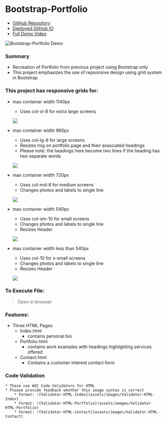 # Bootstrap-Portfolio

* [GitHub Repository](https://github.com/jamierachael/Bootstrap-Portfolio)
* [Deployed GitHub IO](https://jamierachael.github.io/Bootstrap-Portfolio/)
* [Full Demo Video](https://drive.google.com/file/d/1Jq9obaiLVqnFwOI1yDCwhpeddh-4nzgg/view)

![Bootstrap-Portfolio Demo](assets/demo/demo.gif)

### Summary
* Recreation of Portfolio from previous project using Bootstrap only
* This project emphasizes the use of repsonsive design using grid system in Bootstrap

### This project has responsive grids for:
* max container width 1140px
    * Uses col-xl-8 for extra large screens

    ![](assets/images/Index-1140.PNG)
* max container width 960px 
    * Uses col-lg-8 for large screens
    * Resizes img on portfolio page and their associated headings
    * Please note: the headings here become two lines if the heading has two separate words

    ![](assets/images/Contact-960.PNG)
* max container width 720px
    * Uses col-md-8 for medium screens
    * Changes photos and labels to single line

    ![](assets/images/Portfolio-720.PNG)
 * max container width 540px
    * Uses col-sm-10 for small screens
    * Changes photos and labels to single line
    * Resizes Header

    ![](assets/images/Index-540.PNG)
* max container width less than 540px
    * Uses col-10 for x-small screens
    * Changes photos and labels to single line
    * Resizes Header

    ![](assets/images/Portfolio-500.PNG)

### To Execute File:
> Open in browser

### Features: 
* Three HTML Pages
    * Index.html
        * contains personal bio
    * Portfolio.html 
        * contains work examples with headings highlighting services offered
    * Contact.html
        * Contains a customer interest contact form

### Code Validation 
    * These use W3C Code Validators for HTML
    * Please provide feedback whether this image syntax is correct
        * Format: ![Validator-HTML-Index](assets/images/Validator-HTML-Index)
        * Format: ![Validator-HTML-Portfolio](assets/images/Validator-HTML-Portfolio)
        * Format: ![Validator-HTML-Contact](assets/images/Validator-HTML-Contact)








